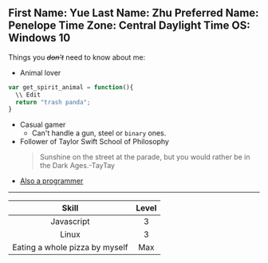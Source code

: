 **First Name**: Yue
**Last Name**: Zhu
**Preferred Name**: Penelope
**Time Zone**: Central Daylight Time
**OS**: Windows 10
---
Things you ~~*don't*~~ need to know about me:

* Animal lover

```javascript
var get_spirit_animal = function(){
  \\ Edit
  return "trash panda";
}
```
* Casual gamer
  * Can't handle a gun, steel or `binary` ones.
* Follower of Taylor Swift School of Philosophy
  >Sunshine on the street at the parade, but you would rather be in the Dark Ages.-TayTay
* [Also a programmer](https://www.linkedin.com/in/yue-zhu-18a1b8133/)

---

|Skill| Level|
|:---:|:---:|
| Javascript                     |  3   |
| Linux                          |  3   |
| Eating a whole pizza by myself | Max  |
